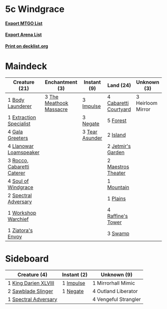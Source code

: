 # 5c Windgrace

#### [Export MTGO List](../collection/5c%20Windgrace/5c%20Windgrace.txt)
#### [Export Arena List](../collection/5c%20Windgrace/5c%20Windgrace_arena.txt)
#### [Print on decklist.org](http://decklist.org/?deckmain=1%09Body%20Launderer%0A4%09Cabaretti%20Courtyard%0A1%09Extraction%20Specialist%0A5%09Forest%0A4%09Gala%20Greeters%0A3%09Heirloom%20Mirror%0A3%09Impulse%0A2%09Island%0A2%09Jetmir's%20Garden%0A4%09Llanowar%20Loamspeaker%0A2%09Maestros%20Theater%0A1%09Mountain%0A3%09Negate%0A1%09Plains%0A4%09Raffine's%20Tower%0A3%09Rocco,%20Cabaretti%20Caterer%0A4%09Soul%20of%20Windgrace%0A2%09Spectral%20Adversary%0A3%09Swamp%0A3%09Tear%20Asunder%0A3%09The%20Meathook%20Massacre%0A1%09Workshop%20Warchief%0A1%09Ziatora's%20Envoy&deckside=1%09Impulse%0A1%09King%20Darien%20XLVIII%0A1%09Mirrorhall%20Mimic%0A1%09Negate%0A4%09Outland%20Liberator%0A2%09Sawblade%20Slinger%0A1%09Spectral%20Adversary%0A4%09Vengeful%20Strangler)
# Maindeck

|                                            Creature (21)                                            |                                         Enchantment (3)                                          |                                       Instant (9)                                       |                                           Land (24)                                            |   Unknown (3)   |
|-----------------------------------------------------------------------------------------------------|--------------------------------------------------------------------------------------------------|-----------------------------------------------------------------------------------------|------------------------------------------------------------------------------------------------|-----------------|
|1 [Body Launderer](http://gatherer.wizards.com/Pages/Card/Details.aspx?multiverseid=555269)          |3 [The Meathook Massacre](http://gatherer.wizards.com/Pages/Card/Details.aspx?multiverseid=534886)|3 [Impulse](http://gatherer.wizards.com/Pages/Card/Details.aspx?multiverseid=446087)     |4 [Cabaretti Courtyard](http://gatherer.wizards.com/Pages/Card/Details.aspx?multiverseid=555450)|3 Heirloom Mirror|
|1 [Extraction Specialist](http://gatherer.wizards.com/Pages/Card/Details.aspx?multiverseid=555213)   |                                                                                                  |3 [Negate](http://gatherer.wizards.com/Pages/Card/Details.aspx?multiverseid=423707)      |5 [Forest](http://gatherer.wizards.com/Pages/Card/Details.aspx?multiverseid=439860)             |                 |
|4 [Gala Greeters](http://gatherer.wizards.com/Pages/Card/Details.aspx?multiverseid=555349)           |                                                                                                  |3 [Tear Asunder](http://gatherer.wizards.com/Pages/Card/Details.aspx?multiverseid=574663)|2 [Island](http://gatherer.wizards.com/Pages/Card/Details.aspx?multiverseid=439857)             |                 |
|4 [Llanowar Loamspeaker](http://gatherer.wizards.com/Pages/Card/Details.aspx?multiverseid=574650)    |                                                                                                  |                                                                                         |2 [Jetmir's Garden](http://gatherer.wizards.com/Pages/Card/Details.aspx?multiverseid=555451)    |                 |
|3 [Rocco, Cabaretti Caterer](http://gatherer.wizards.com/Pages/Card/Details.aspx?multiverseid=555419)|                                                                                                  |                                                                                         |2 [Maestros Theater](http://gatherer.wizards.com/Pages/Card/Details.aspx?multiverseid=555452)   |                 |
|4 [Soul of Windgrace](http://gatherer.wizards.com/Pages/Card/Details.aspx?multiverseid=574700)       |                                                                                                  |                                                                                         |1 [Mountain](http://gatherer.wizards.com/Pages/Card/Details.aspx?multiverseid=439859)           |                 |
|2 [Spectral Adversary](http://gatherer.wizards.com/Pages/Card/Details.aspx?multiverseid=534843)      |                                                                                                  |                                                                                         |1 [Plains](http://gatherer.wizards.com/Pages/Card/Details.aspx?multiverseid=439856)             |                 |
|1 [Workshop Warchief](http://gatherer.wizards.com/Pages/Card/Details.aspx?multiverseid=555366)       |                                                                                                  |                                                                                         |4 [Raffine's Tower](http://gatherer.wizards.com/Pages/Card/Details.aspx?multiverseid=555455)    |                 |
|1 [Ziatora's Envoy](http://gatherer.wizards.com/Pages/Card/Details.aspx?multiverseid=555433)         |                                                                                                  |                                                                                         |3 [Swamp](http://gatherer.wizards.com/Pages/Card/Details.aspx?multiverseid=439858)              |                 |


# Sideboard

|                                         Creature (4)                                          |                                    Instant (2)                                     |    Unknown (9)     |
|-----------------------------------------------------------------------------------------------|------------------------------------------------------------------------------------|--------------------|
|1 [King Darien XLVIII](http://gatherer.wizards.com/Pages/Card/Details.aspx?multiverseid=574684)|1 [Impulse](http://gatherer.wizards.com/Pages/Card/Details.aspx?multiverseid=446087)|1 Mirrorhall Mimic  |
|2 [Sawblade Slinger](http://gatherer.wizards.com/Pages/Card/Details.aspx?multiverseid=541084)  |1 [Negate](http://gatherer.wizards.com/Pages/Card/Details.aspx?multiverseid=423707) |4 Outland Liberator |
|1 [Spectral Adversary](http://gatherer.wizards.com/Pages/Card/Details.aspx?multiverseid=534843)|                                                                                    |4 Vengeful Strangler|

